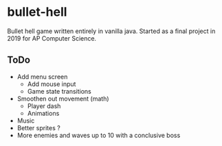 # bullet-hell
Bullet hell game written entirely in vanilla java. Started as a final project in 2019 for AP Computer Science.

## ToDo
- Add menu screen
  - Add mouse input
  - Game state transitions
- Smoothen out movement (math)
  - Player dash
  - Animations
- Music
- Better sprites ?
- More enemies and waves up to 10 with a conclusive boss 
